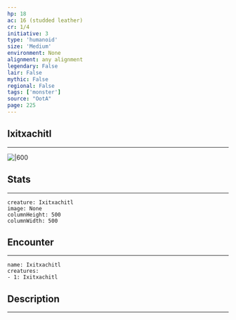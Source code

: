 ```yaml
---
hp: 18
ac: 16 (studded leather)
cr: 1/4
initiative: 3
type: 'humanoid'    
size: 'Medium'
environment: None
alignment: any alignment
legendary: False
lair: False
mythic: False
regional: False
tags: ['monster']
source: "OotA"
page: 225
---
```


## Ixitxachitl
---

![|600](D:/Program%20Files/5e.tools/img/bestiary/OotA/Ixitxachitl.png)

## Stats
---

```statblock
creature: Ixitxachitl
image: None
columnHeight: 500
columnWidth: 500
```

## Encounter
---

```encounter-table
name: Ixitxachitl
creatures:
- 1: Ixitxachitl
```

## Description
---




